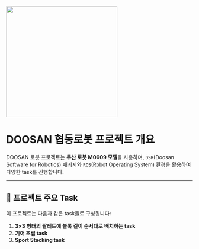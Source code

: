 <img src="https://github.com/user-attachments/assets/bc8154a5-77aa-4bbb-8796-d6f29ee5c2d6" width="300">

# DOOSAN 협동로봇 프로젝트 개요

DOOSAN 로봇 프로젝트는 **두산 로봇 M0609 모델**을 사용하며, `DSR`(Doosan Software for Robotics) 패키지와 `ROS`(Robot Operating System) 환경을 활용하여 다양한 task를 진행합니다.  

---

## 📌 프로젝트 주요 Task

이 프로젝트는 다음과 같은 task들로 구성됩니다:
1. **3×3 형태의 팔레트에 블록 길이 순서대로 배치하는 task**
2. **기어 조립 task**
3. **Sport Stacking task**


